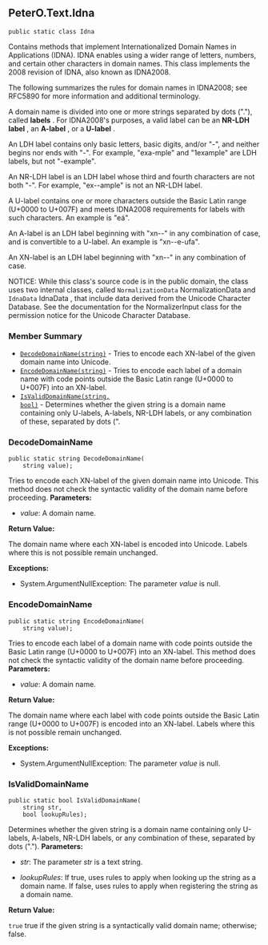 ## PeterO.Text.Idna

    public static class Idna

 Contains methods that implement Internationalized Domain Names in Applications (IDNA). IDNA enables using a wider range of letters, numbers, and certain other characters in domain names. This class implements the 2008 revision of IDNA, also known as IDNA2008.

 The following summarizes the rules for domain names in IDNA2008; see RFC5890 for more information and additional terminology.

 A domain name is divided into one or more strings separated by dots ("."), called <b>labels</b> . For IDNA2008's purposes, a valid label can be an <b>NR-LDH label</b> , an <b>A-label</b> , or a <b>U-label</b> .

 An LDH label contains only basic letters, basic digits, and/or "-", and neither begins nor ends with "-". For example, "exa-mple" and "1example" are LDH labels, but not "-example".

 An NR-LDH label is an LDH label whose third and fourth characters are not both "-". For example, "ex--ample" is not an NR-LDH label.

 A U-label contains one or more characters outside the Basic Latin range (U+0000 to U+007F) and meets IDNA2008 requirements for labels with such characters. An example is "eá".

 An A-label is an LDH label beginning with "xn--" in any combination of case, and is convertible to a U-label. An example is "xn--e-ufa".

 An XN-label is an LDH label beginning with "xn--" in any combination of case.

 NOTICE: While this class's source code is in the public domain, the class uses two internal classes, called  `NormalizationData` NormalizationData and  `IdnaData` IdnaData , that include data derived from the Unicode Character Database. See the documentation for the NormalizerInput class for the permission notice for the Unicode Character Database.

  ### Member Summary
* <code>[DecodeDomainName(string)](#DecodeDomainName_string)</code> - Tries to encode each XN-label of the given domain name into Unicode.
* <code>[EncodeDomainName(string)](#EncodeDomainName_string)</code> - Tries to encode each label of a domain name with code points outside the Basic Latin range (U+0000 to U+007F) into an XN-label.
* <code>[IsValidDomainName(string, bool)](#IsValidDomainName_string_bool)</code> - Determines whether the given string is a domain name containing only U-labels, A-labels, NR-LDH labels, or any combination of these, separated by dots (".

<a id="DecodeDomainName_string"></a>
### DecodeDomainName

    public static string DecodeDomainName(
        string value);

 Tries to encode each XN-label of the given domain name into Unicode. This method does not check the syntactic validity of the domain name before proceeding.  <b>Parameters:</b>

 * <i>value</i>: A domain name.

<b>Return Value:</b>

The domain name where each XN-label is encoded into Unicode. Labels where this is not possible remain unchanged.

<b>Exceptions:</b>

 * System.ArgumentNullException:
The parameter  <i>value</i>
 is null.

<a id="EncodeDomainName_string"></a>
### EncodeDomainName

    public static string EncodeDomainName(
        string value);

 Tries to encode each label of a domain name with code points outside the Basic Latin range (U+0000 to U+007F) into an XN-label. This method does not check the syntactic validity of the domain name before proceeding.  <b>Parameters:</b>

 * <i>value</i>: A domain name.

<b>Return Value:</b>

The domain name where each label with code points outside the Basic Latin range (U+0000 to U+007F) is encoded into an XN-label. Labels where this is not possible remain unchanged.

<b>Exceptions:</b>

 * System.ArgumentNullException:
The parameter  <i>value</i>
 is null.

<a id="IsValidDomainName_string_bool"></a>
### IsValidDomainName

    public static bool IsValidDomainName(
        string str,
        bool lookupRules);

 Determines whether the given string is a domain name containing only U-labels, A-labels, NR-LDH labels, or any combination of these, separated by dots (".").  <b>Parameters:</b>

 * <i>str</i>: The parameter  <i>str</i>
 is a text string.

 * <i>lookupRules</i>: If true, uses rules to apply when looking up the string as a domain name. If false, uses rules to apply when registering the string as a domain name.

<b>Return Value:</b>

 `true` true if the given string is a syntactically valid domain name; otherwise; false.
